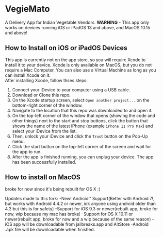 # VegieMato
A Delivery App for Indian Vegetable Vendors. **WARNING** - This app only works on devices running iOS or iPadOS 13 and above, and MacOS 10.15 and above!

## How to Install on iOS or iPadOS Devices
This app is currently not on the app store, so you will require Xcode to install it to your device. Xcode is only available on MacOS, but you do not require a Mac Computer. You can also use a Virtual Machine as long as you can install Xcode on it.<br>
After installing Xcode, follow thses steps:

1. Connect your iDevice to your computer using a USB cable.
2. Download or Clone this repo.
3. On the Xcode startup screen, select `Open another project...` on the bottom-right corner of the window.
4. Navigate to the location that this repo was downloaded to and open it.
5. On the top-left corner of the window that opens (showing the code and other things) next to the start and stop buttons, click the button that shows the name of the latest iPhone (example `iPhone 11 Pro Max`) and select your iDevice from the list.
6. Then, unlock your iDevice and click the `Trust` button on the Pop-Up menu.
7. Click the start button on the top-left corner of the screen and wait for the app to run.
8. After the app is finished running, you can unplug your device. The app has been successfully installed.

## How to install on MacOS
broke for now since it's being rebuilt for OS X :(


Updates made to this fork:
-New! Android™️ Support(Better with Android 7!, but works with Android 4.4.2 or newer, idk anyone using android older than 4.3 but this is for safety)
-Support for iOS 9.3 or newer(rebuilt app, broke for now, wip because my mac has broke)
-Support for OS X 10.11 or newer(rebuilt app, broke for now and a wip because of the same reason)
-iOS app will be downloadable from jailbreaks.app and AltStore
-Android .apk file will be downloadable when finished.
